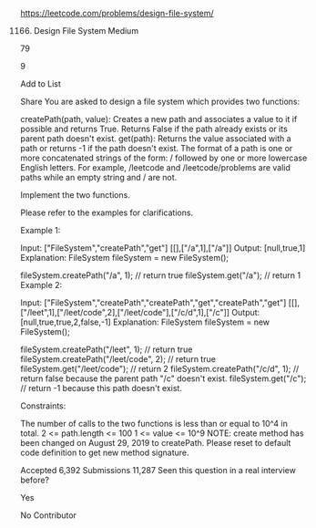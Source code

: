 https://leetcode.com/problems/design-file-system/

1166. Design File System
Medium

79

9

Add to List

Share
You are asked to design a file system which provides two functions:

createPath(path, value): Creates a new path and associates a value to it if possible and returns True. Returns False if the path already exists or its parent path doesn't exist.
get(path): Returns the value associated with a path or returns -1 if the path doesn't exist.
The format of a path is one or more concatenated strings of the form: / followed by one or more lowercase English letters. For example, /leetcode and /leetcode/problems are valid paths while an empty string and / are not.

Implement the two functions.

Please refer to the examples for clarifications.

 

Example 1:

Input: 
["FileSystem","createPath","get"]
[[],["/a",1],["/a"]]
Output: 
[null,true,1]
Explanation: 
FileSystem fileSystem = new FileSystem();

fileSystem.createPath("/a", 1); // return true
fileSystem.get("/a"); // return 1
Example 2:

Input: 
["FileSystem","createPath","createPath","get","createPath","get"]
[[],["/leet",1],["/leet/code",2],["/leet/code"],["/c/d",1],["/c"]]
Output: 
[null,true,true,2,false,-1]
Explanation: 
FileSystem fileSystem = new FileSystem();

fileSystem.createPath("/leet", 1); // return true
fileSystem.createPath("/leet/code", 2); // return true
fileSystem.get("/leet/code"); // return 2
fileSystem.createPath("/c/d", 1); // return false because the parent path "/c" doesn't exist.
fileSystem.get("/c"); // return -1 because this path doesn't exist.
 

Constraints:

The number of calls to the two functions is less than or equal to 10^4 in total.
2 <= path.length <= 100
1 <= value <= 10^9
NOTE: create method has been changed on August 29, 2019 to createPath. Please reset to default code definition to get new method signature.

Accepted
6,392
Submissions
11,287
Seen this question in a real interview before?

Yes

No
Contributor

